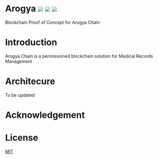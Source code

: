 # Arogya ![](https://img.shields.io/badge/Project-Nam-ff69b4.svg) ![](https://img.shields.io/badge/Namchain-WIP-Blue.svg) ![](https://img.shields.io/badge/madeby-Ramaguru-blue.svg)

Blockchain Proof of Concept for Arogya Chain

# Introduction
Arogya Chain is a permissioned blockchain solution for Medical Records Management

# Architecure

To be updated

# Acknowledgement


# License

[MIT](https://github.com/ramagururadhakrishnan/NamChain/blob/master/MIT)


